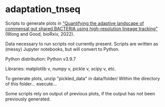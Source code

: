 # adaptation_tnseq

Scripts to generate plots in ["Quantifying the adaptive landscape of commensal gut shared.BACTERIA using high-resolution lineage tracking"](https://www.biorxiv.org/content/10.1101/2022.05.13.491573v1) (Wong and Good, bioRxiv, 2022).

Data necessary to run scripts not currently present.
Scripts are written as (messy) Jupyter notebooks, but will convert to Python.

Python distribution: Python v3.9.7

Libraries: matplotlib v, numpy v, pickle v, scipy v, etc.

To generate plots, unzip "pickled_data" in data/folder/
Within the directory of this folder... execute... 

Some scripts rely on output of previous plots, 
if the output has not been previously generated.

